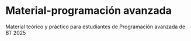 # Material-programación avanzada
Material teórico y práctico para estudiantes de Programación avanzada de BT 2025
